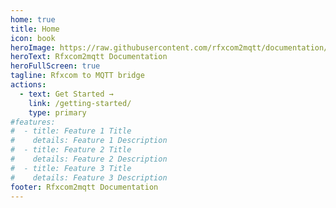 ```yaml
---
home: true
title: Home
icon: book
heroImage: https://raw.githubusercontent.com/rfxcom2mqtt/documentation/main/rfxcom.png
heroText: Rfxcom2mqtt Documentation
heroFullScreen: true
tagline: Rfxcom to MQTT bridge
actions:
  - text: Get Started →
    link: /getting-started/
    type: primary
#features:
#  - title: Feature 1 Title
#    details: Feature 1 Description
#  - title: Feature 2 Title
#    details: Feature 2 Description
#  - title: Feature 3 Title
#    details: Feature 3 Description
footer: Rfxcom2mqtt Documentation
---
```


